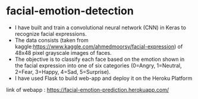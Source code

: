 # facial-emotion-detection
* I have built and train a convolutional neural network (CNN) in Keras to recognize facial expressions. 
* The data consists (taken from kaggle:https://www.kaggle.com/ahmedmoorsy/facial-expression) of 48x48 pixel grayscale images of faces.
* The objective is to classify each face based on the emotion shown in the facial expression into one of six categories (0=Angry, 1=Neutral, 2=Fear, 3=Happy, 4=Sad, 5=Surprise). 
* I have used Flask to build web-app and deploy it on the Heroku Platform

link of webapp : https://facial-emotion-prediction.herokuapp.com/
